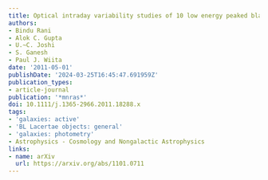 ```yaml
---
title: Optical intraday variability studies of 10 low energy peaked blazars
authors:
- Bindu Rani
- Alok C. Gupta
- U.~C. Joshi
- S. Ganesh
- Paul J. Wiita
date: '2011-05-01'
publishDate: '2024-03-25T16:45:47.691959Z'
publication_types:
- article-journal
publication: '*mnras*'
doi: 10.1111/j.1365-2966.2011.18288.x
tags:
- 'galaxies: active'
- 'BL Lacertae objects: general'
- 'galaxies: photometry'
- Astrophysics - Cosmology and Nongalactic Astrophysics
links:
- name: arXiv
  url: https://arxiv.org/abs/1101.0711
---
```

